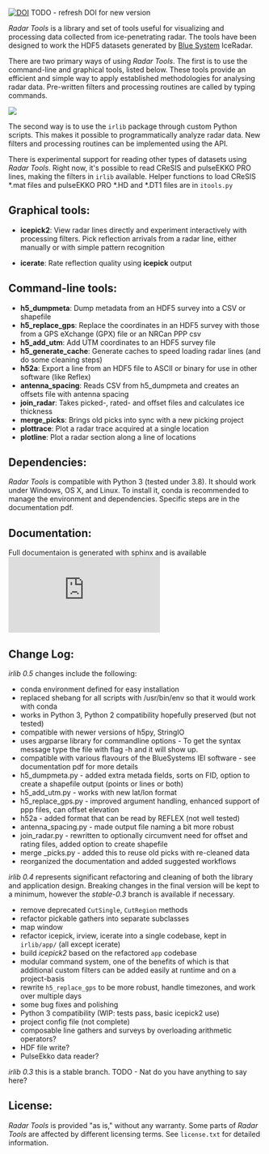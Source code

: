 [![DOI](https://zenodo.org/badge/DOI/10.5281/zenodo.439723.svg)](https://doi.org/10.5281/zenodo.439723)
TODO - refresh DOI for new version

*Radar Tools* is a library and set of tools useful for visualizing and
processing data collected from ice-penetrating radar. The tools have been
designed to work the HDF5 datasets generated by [Blue
System](http://www.radar.bluesystem.ca/) IceRadar.

There are two primary ways of using *Radar Tools*. The first is to use the
command-line and graphical tools, listed below. These tools provide an
efficient and simple way to apply established methodologies for analysing radar
data. Pre-written filters and processing routines are called by typing
commands.

![](http://njwilson23.github.com/radar_tools/images/repo_image.png)

The second way is to use the ``irlib`` package through custom Python scripts.
This makes it possible to programmatically analyze radar data. New filters and
processing routines can be implemented using the API.

There is experimental support for reading other types of datasets using *Radar
Tools*. Right now, it's possible to read CReSIS and pulseEKKO PRO lines, making
the filters in ``irlib`` available. Helper functions to load CReSIS \*.mat files
and pulseEKKO PRO \*.HD and \*.DT1 files are in ``itools.py``

Graphical tools:
----------------

- **icepick2**: View radar lines directly and experiment interactively with
  processing filters. Pick reflection arrivals from a radar line, either
  manually or with simple pattern recognition

- **icerate**: Rate reflection quality using **icepick** output


Command-line tools:
-------------------

- **h5_dumpmeta**: Dump metadata from an HDF5 survey into a CSV or shapefile
- **h5_replace_gps**: Replace the coordinates in an HDF5 survey with those from
  a GPS eXchange (GPX) file or an NRCan PPP csv 
- **h5_add_utm**: Add UTM coordinates to an HDF5 survey file 
- **h5_generate_cache**: Generate caches to speed loading radar lines (and do some cleaning steps)
- **h52a**: Export a line from an HDF5 file to ASCII or binary for use in other software (like Reflex)
- **antenna_spacing**: Reads CSV from h5_dumpmeta and creates an offsets file with antenna spacing
- **join_radar**: Takes picked-, rated- and offset files and calculates ice thickness
- **merge_picks**: Brings old picks into sync with a new picking project
- **plottrace**: Plot a radar trace acquired at a single location
- **plotline**: Plot a radar section along a line of locations

Dependencies:
-------------

*Radar Tools* is compatible with Python 3 (tested under 3.8). It should work under Windows, OS X, 
and Linux.  To install it, conda is recommended to manage the environment and dependencies. 
Specific steps are in the documentation pdf.  


Documentation:
-------------
Full documentaion is generated with sphinx and is available ![here](http://njwilson23.github.com/radar_tools/irlib_documenation.pdf)

Change Log: 
------------------

*irlib 0.5* changes include the following: 
- conda environment defined for easy installation
- replaced shebang for all scripts with /usr/bin/env so that it would work with conda
- works in Python 3, Python 2 compatibility hopefully preserved (but not tested)
- compatible with newer versions of h5py, StringIO
- uses argparse library for commandline options - To get the syntax message type the file with flag -h and it will show up. 
- compatible with various flavours of the BlueSystems IEI software - see documentation pdf for more details
- h5_dumpmeta.py - added extra metada fields, sorts on FID, option to create a shapefile output (points or lines or both)
- h5_add_utm.py - works with new lat/lon format 
- h5_replace_gps.py - improved argument handling, enhanced support of ppp files, can offset elevation
- h52a - added format that can be read by REFLEX (not well tested)
- antenna_spacing.py - made output file naming a bit more robust
- join_radar.py - rewritten to optionally circumvent need for offset and rating files, added option to create shapefile
- merge _picks.py - added this to reuse old picks with re-cleaned data
- reorganized the documentation and added suggested workflows

*irlib 0.4* represents significant refactoring and cleaning of both the library
and application design. Breaking changes in the final version will be kept to a
minimum, however the *stable-0.3* branch is available if necessary.

- remove deprecated `CutSingle`, `CutRegion` methods
- refactor pickable gathers into separate subclasses
- map window
- refactor icepick, irview, icerate into a single codebase, kept in `irlib/app/`
  (all except icerate)
- build *icepick2* based on the refactored `app` codebase
- modular command system, one of the benefits of which is that additional custom
  filters can be added easily at runtime and on a project-basis
- rewrite ``h5_replace_gps`` to be more robust, handle timezones, and work over
  multiple days
- some bug fixes and polishing
- Python 3 compatibility (WIP: tests pass, basic icepick2 use)
- project config file (not complete)
- composable line gathers and surveys by overloading arithmetic operators?
- HDF file write?
- PulseEkko data reader?


*irlib 0.3* this is a stable branch. 
TODO - Nat do you have anything to say here? 


License:
--------

*Radar Tools* is provided "as is," without any warranty. Some parts of
*Radar Tools* are affected by different licensing terms. See `license.txt` for
detailed information.

